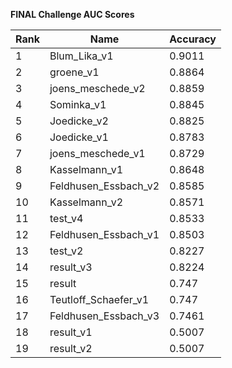 **FINAL Challenge AUC Scores**


|Rank|Name|Accuracy|
|----|-----|---|
|1|Blum_Lika_v1|0.9011| 
|2|groene_v1|0.8864| 
|3|joens_meschede_v2|0.8859| 
|4|Sominka_v1|0.8845| 
|5|Joedicke_v2|0.8825| 
|6|Joedicke_v1|0.8783| 
|7|joens_meschede_v1|0.8729| 
|8|Kasselmann_v1|0.8648| 
|9|Feldhusen_Essbach_v2|0.8585| 
|10|Kasselmann_v2|0.8571| 
|11|test_v4|0.8533| 
|12|Feldhusen_Essbach_v1|0.8503| 
|13|test_v2|0.8227| 
|14|result_v3|0.8224| 
|15|result|0.747| 
|16|Teutloff_Schaefer_v1|0.747| 
|17|Feldhusen_Essbach_v3|0.7461| 
|18|result_v1|0.5007| 
|19|result_v2|0.5007| 
